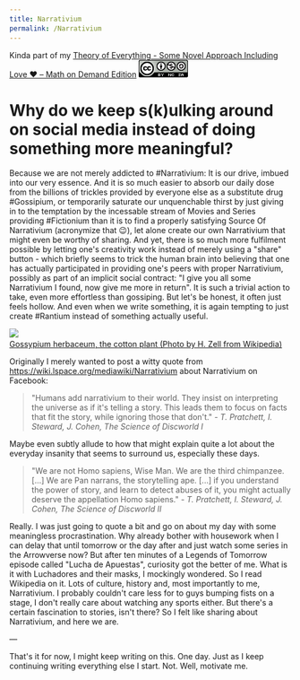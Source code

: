 ```yaml
---
title: Narrativium
permalink: /Narrativium
---
```


Kinda part of my [Theory of Everything - Some Novel Approach Including Love ❤️ – Math on Demand Edition](./)
[![](img/cc-by-nc-sa-88x31.png)](http://creativecommons.org/licenses/by-nc-sa/4.0/)

# Why do we keep s(k)ulking around on social media instead of doing something more meaningful?

Because we are not merely addicted to #Narrativium: It is our drive, imbued into our very essence. And it is so much easier to absorb our daily dose from the billions of trickles provided by everyone else as a substitute drug #Gossipium, or temporarily saturate our unquenchable thirst by just giving in to the temptation by the incessable stream of Movies and Series providing #Fictionium than it is to find a properly satisfying Source Of Narrativium (acronymize that 😉), let alone create our own Narrativium that might even be worthy of sharing. And yet, there is so much more fulfilment possible by letting one's creativity work instead of merely using a "share" button - which briefly seems to trick the human brain into believing that one has actually participated in providing one's peers with proper Narrativium, possibly as part of an implicit social contract: "I give you all some Narrativium I found, now give me more in return". It is such a trivial action to take, even more effortless than gossiping. But let's be honest, it often just feels hollow. And even when we write something, it is again tempting to just create #Rantium instead of something actually useful.

[![](https://upload.wikimedia.org/wikipedia/commons/c/c3/Gossypium_herbaceum_002.JPG)  
Gossypium herbaceum, the cotton plant (Photo by H. Zell from Wikipedia)](https://commons.wikimedia.org/wiki/File:Gossypium_herbaceum_002.JPG)

Originally I merely wanted to post a witty quote from https://wiki.lspace.org/mediawiki/Narrativium about Narrativium on Facebook:

> "Humans add narrativium to their world. They insist on interpreting the  universe as if it's telling a story. This leads them to focus on facts  that fit the story, while ignoring those that don't." - _T. Pratchett, I. Steward, J. Cohen, The Science of Discworld I_

Maybe even subtly allude to how that might explain quite a lot about the everyday insanity that seems to surround us, especially these days.

> "We are not Homo sapiens, Wise Man. We are the third chimpanzee. [...] We are Pan narrans, the storytelling ape. [...] if you understand the power of story, and learn to detect abuses of  it, you might actually deserve the appellation Homo sapiens." - _T. Pratchett, I. Steward, J. Cohen, The Science of Discworld II_

Really. I was just going to quote a bit and go on about my day with some meaningless procrastination. Why already bother with housework when I can delay that until tomorrow or the day after and just watch some series in the Arrowverse now? But after ten minutes of a Legends of Tomorrow episode called "Lucha de Apuestas", curiosity got the better of me. What is it with Luchadores and their masks, I mockingly wondered. So I read Wikipedia on it. Lots of culture, history and, most importantly to me, Narrativium. I probably couldn't care less for to guys bumping fists on a stage, I don't really care about watching any sports either. But there's a certain fascination to stories, isn't there? So I felt like sharing about Narrativium, and here we are.

—

That's it for now, I might keep writing on this. One day. Just as I keep continuing writing everything else I start. Not. Well, motivate me.